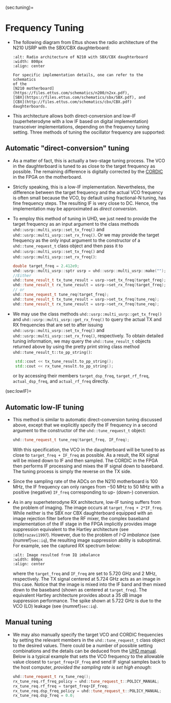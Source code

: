 (sec:tuning)=
# Frequency Tuning

* The following diagram from Ettus shows the radio architecture of
  the N210 USRP with the SBX/CBX daughterboard:
  ```{image} ../figures/2920_simplified_system_diagram.gif 
  :alt: Radio architecture of N210 with SBX/CBX daughterboard
  :width: 800px 
  :align: center 
  ``` 
  ```{admonition} Dig deeper 
  For specific implementation details, one can refer to the schematics
  of the
  [N210 motherboard](https://files.ettus.com/schematics/n200/n2xx.pdf),
  [SBX](https://files.ettus.com/schematics/sbx/SBX.pdf), and
  [CBX](http://files.ettus.com/schematics/cbx/CBX.pdf) daughterboards.
  ```

* This architecture allows both direct-conversion and low-IF
(superheterodyne with a low IF based on digital implementation)
transceiver implementations, depending on the frequency tuning
setting. Three methods of tuning the oscillator frequency are
supported:

## Automatic "direct-conversion" tuning
* As a matter of fact, this is actually a two-stage tuning process.
  The VCO in the daughterboard is tuned to as close to the target
  frequency as possible. The remaining difference is digitally corrected
  by the [CORDIC](https://en.wikipedia.org/wiki/CORDIC) in the FPGA on
  the motherboard.
* Strictly speaking, this is a low-IF implementation. Nevertheless, the
  difference between the target frequency and the actual VCO frequency
  is often small because the VCO, by default using fractional-N
  tuning, has fine frequency steps. The resulting IF is very close to DC. Hence, the
  implementation may be approximated as *direct conversion*. 
* To employ this method of tuning in UHD, we just need to provide the
  target frequency as an input argument to the class methods
  `uhd::usrp::multi_usrp::set_tx_freq()` and
  `uhd::usrp::multi_usrp::set_rx_freq()`. Or we
  may provide the target frequency as the only input argument to the
  constructor of a `uhd::tune_request_t` class object and
  then pass it to `uhd::usrp::multi_usrp::set_tx_freq()` and
  `uhd::usrp::multi_usrp::set_rx_freq()`:
  ```c++
  double target_freq = 2.412e9; 
  uhd::usrp::multi_usrp::sptr usrp = uhd::usrp::multi_usrp::make(""); 
  //Either 
  uhd::tune_result_t tx_tune_result = usrp->set_tx_freq(target_freq); 
  uhd::tune_result_t rx_tune_result = usrp->set_rx_freq(target_freq); 
  // or
  uhd::tune_request_t tune_req(target_freq); 
  uhd::tune_result_t tx_tune_result = usrp->set_tx_freq(tune_req); 
  uhd::tune_result_t rx_tune_result = usrp->set_rx_freq(tune_req);
  ``` 

* We may use the class methods `uhd::usrp::multi_usrp::get_tx_freq()`
  and `uhd::usrp::multi_usrp::get_rx_freq()` to query the actual TX and
  RX frequencies that are set to after issuing 
  `uhd::usrp::multi_usrp::set_tx_freq()` and
  `uhd::usrp::multi_usrp::set_rx_freq()`, respectively. To obtain 
  detailed tuning information, we may query the `uhd::tune_result_t` 
  objects returned above by using the pretty print string class method
  `uhd::tune_result_t::to_pp_string()`: 

  ```c++
   std::cout << tx_tune_result.to_pp_string(); 
   std::cout << rx_tune_result.to_pp_string(); 
   ```
   or by accessing their members `target_dsp_freq`,
  `target_rf_freq`, `actual_dsp_freq`, and `actual_rf_freq` directly.

(sec:lowIF)=
## Automatic low-IF tuning 
* This method is similar to automatic direct-conversion tuning
  discussed above, except that we explicitly specify the IF frequency in
  a second argument to the constructor of the `uhd::tune_request_t`
  object:
  ```c++
  uhd::tune_request_t tune_req(target_freq, IF_freq);
  ```
  With this specification, the VCO in the daughterboard will be tuned
  to as close to `target_freq + IF_freq` as possible. As a
  result, the RX signal will be mixed down to IF and then sampled. The 
  CORDIC in the FPGA then performs IF processing and mixes the IF signal
  down to baseband. The tuning process is simply the reverse on the TX
  side.
* Since the sampling rate of the ADCs on the N210 motherboard is 100
  MHz, the IF frequency can only ranges from $-50$ MHz to $50$ MHz with
  a positive (negative) `IF_freq` corresponding to up- (down-)
  conversion.
* As in any superheterodyne RX architecture, low-IF tuning suffers
  from the problem of imaging. The image occurs at `target_freq +
  2*IF_freq`. While neither is the SBX nor CBX daughterboard equipped
  with an image rejection filter before the RF mixer, the complex
  baseband implementation of the IF stage in the FPGA implicitly
  provides image suppression equivalent to the Hartley architecture
  (see {cite}`razavi1997`). However, due to the problem of *I-Q
  imbalance* (see {numref}`sec:iq`), the resulting image suppression
  ability is suboptimal. For example, see the captured RX
  spectrum below: 
  
  ```{image} ../figures/lo_offset.png 
  :alt: Image resulted from IQ imbalance 
  :width: 800px 
  :align: center 
  ``` 
  where the `target_freq` and `IF_freq` are set to $5.720$ GHz and $2$
  MHz, respectively. The TX signal centered at $5.724$ GHz acts as an
  image in this case. Notice that the image is mixed into the IF band
  and then mixed down to the baseband (shown as centered at
  `target_freq`). The equivalent Hartley architecture provides about a
  $35$ dB image suppression performance. The spike shown at $5.722$
  GHz is due to the VCO (LO) leakage (see {numref}`sec:iq`).

## Manual tuning
* We may also manually specify the target VCO and CORDIC frequencies
  by setting the relevant members in the `uhd::tune_request_t` class 
  object to the desired values. There could be a number of possible setting
  combinations and the details can be deduced from the
  [UHD manual](https://files.ettus.com/manual/structuhd_1_1tune__request__t.html).
  Below is a typical example that sets the VCO frequency to the 
  allowable value closest to `target_freq+IF_freq` and send IF signal 
  samples back to the host computer, *provided the sampling rate is
  set high enough*: 
  ```c++
  uhd::tune_request_t rx_tune_req(); 
  rx_tune_req.rf_freq_policy = uhd::tune_request_t::POLICY_MANUAL; 
  rx_tune_req.rf_freq = target_freq+IF_freq; 
  rx_tune_req.dsp_freq_policy = uhd::tune_request_t::POLICY_MANUAL; 
  rx_tune_req.dsp_freq = 0.0;
  ```
